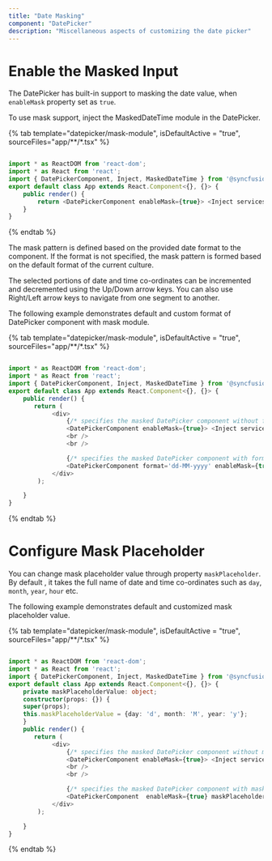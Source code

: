 ```yaml
---
title: "Date Masking"
component: "DatePicker"
description: "Miscellaneous aspects of customizing the date picker"
---
```


# Enable the Masked Input

The DatePicker has built-in support to masking the date value, when `enableMask` property set as `true`.

To use mask support, inject the MaskedDateTime module in the DatePicker.

{% tab template="datepicker/mask-module", isDefaultActive = "true", sourceFiles="app/**/*.tsx" %}

```typescript

import * as ReactDOM from 'react-dom';
import * as React from 'react';
import { DatePickerComponent, Inject, MaskedDateTime } from '@syncfusion/ej2-react-calendars';
export default class App extends React.Component<{}, {}> {
    public render() {
        return <DatePickerComponent enableMask={true}> <Inject services={[MaskedDateTime]} /></DatePickerComponent>
    }
}

```

{% endtab %}

The mask pattern is defined based on the provided date format to the component. If the format is not specified, the mask pattern is formed based on the default format of the current culture.

The selected portions of date and time co-ordinates  can  be incremented and decremented using the Up/Down arrow keys. You can also use Right/Left arrow keys to navigate from one segment to another.

The following example demonstrates default and custom format of DatePicker component with mask module.

{% tab template="datepicker/mask-module", isDefaultActive = "true", sourceFiles="app/**/*.tsx" %}

```typescript

import * as ReactDOM from 'react-dom';
import * as React from 'react';
import { DatePickerComponent, Inject, MaskedDateTime } from '@syncfusion/ej2-react-calendars';
export default class App extends React.Component<{}, {}> {
    public render() {
       return (
            <div>
                {/* specifies the masked DatePicker component without format */}
                <DatePickerComponent enableMask={true}> <Inject services={[MaskedDateTime]} /></DatePickerComponent>
                <br />
                <br />

                {/* specifies the masked DatePicker component with format  */}
                <DatePickerComponent format='dd-MM-yyyy' enableMask={true}> <Inject services={[MaskedDateTime]} /></DatePickerComponent>
            </div>
        );

    }
}
```

{% endtab %}

# Configure Mask Placeholder

You can change mask placeholder value through property `maskPlaceholder`. By default , it takes the full name of date and time co-ordinates such as `day`, `month`, `year`, `hour` etc.

The following example demonstrates default and customized mask placeholder value.

{% tab template="datepicker/mask-module", isDefaultActive = "true", sourceFiles="app/**/*.tsx" %}

```typescript

import * as ReactDOM from 'react-dom';
import * as React from 'react';
import { DatePickerComponent, Inject, MaskedDateTime } from '@syncfusion/ej2-react-calendars';
export default class App extends React.Component<{}, {}> {
    private maskPlaceholderValue: object;
    constructor(props: {}) {
    super(props);
    this.maskPlaceholderValue = {day: 'd', month: 'M', year: 'y'};
    }
    public render() {
       return (
            <div>
                {/* specifies the masked DatePicker component without mask placeholder */}
                <DatePickerComponent enableMask={true}> <Inject services={[MaskedDateTime]} /></DatePickerComponent>
                <br />
                <br />

                {/* specifies the masked DatePicker component with mask placeholder  */}
                <DatePickerComponent  enableMask={true} maskPlaceholder={this.maskPlaceholderValue}> <Inject services={[MaskedDateTime]} /></DatePickerComponent>
            </div>
        );

    }
}
```

{% endtab %}
